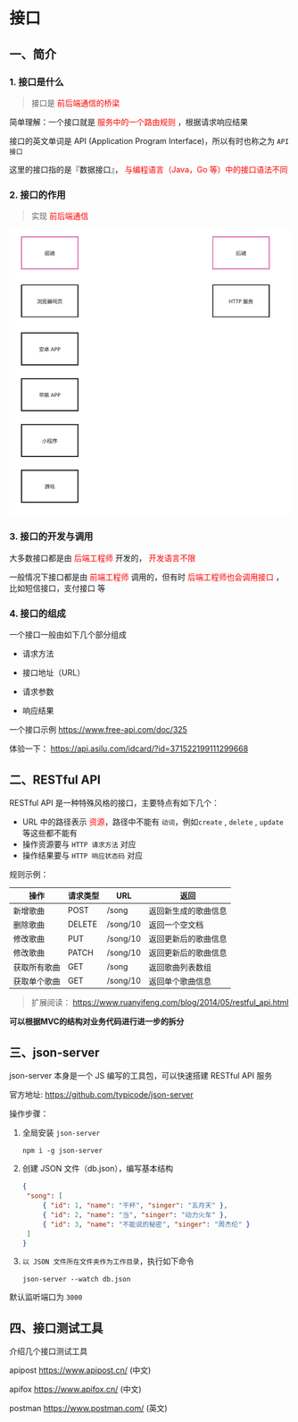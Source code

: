 # 接口

## 一、简介

### 1. 接口是什么

> 接口是 <span style="color:red">前后端通信的桥梁</span>

简单理解：一个接口就是 <span style="color:red">服务中的一个路由规则</span> ，根据请求响应结果

接口的英文单词是 API (Application Program Interface)，所以有时也称之为 `API 接口`

这里的接口指的是『数据接口』， <span style="color:red">与编程语言（Java，Go 等）中的接口语法不同</span>

### 2. 接口的作用

> 实现 <span style="color:red">前后端通信</span>

![image-20230327163353386](./images/api.png)

### 3. 接口的开发与调用

大多数接口都是由 <span style="color:red">后端工程师</span> 开发的， <span style="color:red">开发语言不限</span>

一般情况下接口都是由 <span style="color:red">前端工程师</span> 调用的，但有时 <span style="color:red">后端工程师也会调用接口</span> ，比如短信接口，支付接口
等

### 4. 接口的组成

一个接口一般由如下几个部分组成

- 请求方法

- 接口地址（URL）

- 请求参数

- 响应结果

一个接口示例 https://www.free-api.com/doc/325

体验一下： https://api.asilu.com/idcard/?id=371522199111299668

## 二、RESTful API

RESTful API 是一种特殊风格的接口，主要特点有如下几个：

- URL 中的路径表示 <span style="color:red">资源</span>，路径中不能有 `动词`，例如`create` , `delete` , `update` 等这些都不能有
- 操作资源要与 `HTTP 请求方法` 对应
- 操作结果要与 `HTTP 响应状态码` 对应

规则示例：

| 操作         | 请求类型 | URL      | 返回                 |
| ------------ | -------- | -------- | -------------------- |
| 新增歌曲     | POST     | /song    | 返回新生成的歌曲信息 |
| 删除歌曲     | DELETE   | /song/10 | 返回一个空文档       |
| 修改歌曲     | PUT      | /song/10 | 返回更新后的歌曲信息 |
| 修改歌曲     | PATCH    | /song/10 | 返回更新后的歌曲信息 |
| 获取所有歌曲 | GET      | /song    | 返回歌曲列表数组     |
| 获取单个歌曲 | GET      | /song/10 | 返回单个歌曲信息     |

> 扩展阅读： https://www.ruanyifeng.com/blog/2014/05/restful_api.html

**可以根据MVC的结构对业务代码进行进一步的拆分**

## 三、json-server

json-server 本身是一个 JS 编写的工具包，可以快速搭建 RESTful API 服务

官方地址: https://github.com/typicode/json-server

操作步骤：

1. 全局安装 `json-server`

   ```shell
   npm i -g json-server
   ```

2. 创建 JSON 文件（db.json），编写基本结构

   ```json
   {
   	"song": [
   		{ "id": 1, "name": "干杯", "singer": "五月天" },
   		{ "id": 2, "name": "当", "singer": "动力火车" },
   		{ "id": 3, "name": "不能说的秘密", "singer": "周杰伦" }
   	]
   }
   ```

3. `以 JSON 文件所在文件夹作为工作目录`，执行如下命令

   ```shell
   json-server --watch db.json
   ```

默认监听端口为 `3000`

## 四、接口测试工具

  介绍几个接口测试工具

  apipost https://www.apipost.cn/ (中文)

  apifox https://www.apifox.cn/ (中文)

  postman https://www.postman.com/ (英文)